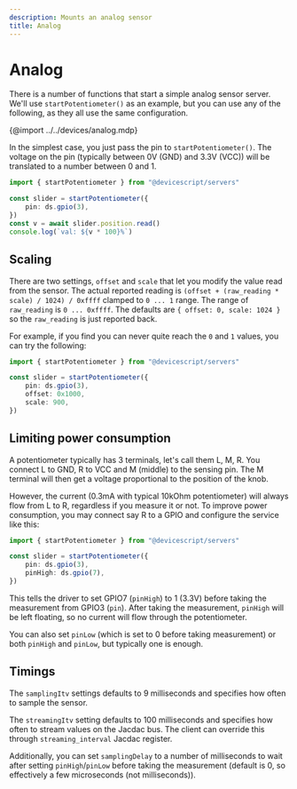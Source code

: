 ```yaml
---
description: Mounts an analog sensor
title: Analog
---
```


# Analog

There is a number of functions that start a simple analog sensor server.
We'll use `startPotentiometer()` as an example, but you can use any of the following,
as they all use the same configuration.

{@import ../../devices/analog.mdp}

In the simplest case, you just pass the pin to `startPotentiometer()`.
The voltage on the pin (typically between 0V (GND) and 3.3V (VCC)) will be translated to a number between 0 and 1.

```ts
import { startPotentiometer } from "@devicescript/servers"

const slider = startPotentiometer({
    pin: ds.gpio(3),
})
const v = await slider.position.read()
console.log(`val: ${v * 100}%`)
```

## Scaling

There are two settings, `offset` and `scale` that let you modify the value read from the sensor.
The actual reported reading is `(offset + (raw_reading * scale) / 1024) / 0xffff`
clamped to `0 ... 1` range.
The range of `raw_reading` is `0 ... 0xffff`.
The defaults are `{ offset: 0, scale: 1024 }` so the `raw_reading` is just reported back.

For example, if you find you can never quite reach the `0` and `1` values, you can try the following:

```ts
import { startPotentiometer } from "@devicescript/servers"

const slider = startPotentiometer({
    pin: ds.gpio(3),
    offset: 0x1000,
    scale: 900,
})
```

## Limiting power consumption

A potentiometer typically has 3 terminals, let's call them L, M, R.
You connect L to GND, R to VCC and M (middle) to the sensing pin.
The M terminal will then get a voltage proportional to the position of the knob.

However, the current (0.3mA with typical 10kOhm potentiometer) will always flow from L to R,
regardless if you measure it or not.
To improve power consumption, you may connect say R to a GPIO and configure the service like this:

```ts
import { startPotentiometer } from "@devicescript/servers"

const slider = startPotentiometer({
    pin: ds.gpio(3),
    pinHigh: ds.gpio(7),
})
```

This tells the driver to set GPIO7 (`pinHigh`) to 1 (3.3V) before taking the measurement
from GPIO3 (`pin`).
After taking the measurement, `pinHigh` will be left floating, so no current will flow through the potentiometer.

You can also set `pinLow` (which is set to 0 before taking measurement) or both `pinHigh` and `pinLow`,
but typically one is enough.

## Timings

The `samplingItv` settings defaults to 9 milliseconds and specifies how often to sample the sensor.

The `streamingItv` setting defaults to 100 milliseconds and specifies how often to stream values
on the Jacdac bus.
The client can override this through `streaming_interval` Jacdac register.

Additionally, you can set `samplingDelay` to a number of milliseconds to wait after setting `pinHigh`/`pinLow`
before taking the measurement
(default is 0, so effectively a few microseconds (not milliseconds)).
